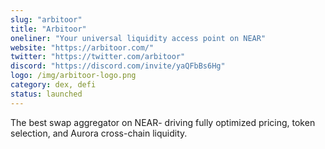 ```yaml
---
slug: "arbitoor"
title: "Arbitoor"
oneliner: "Your universal liquidity access point on NEAR"
website: "https://arbitoor.com/"
twitter: "https://twitter.com/arbitoor"
discord: "https://discord.com/invite/yaQFbBs6Hg"
logo: /img/arbitoor-logo.png
category: dex, defi
status: launched
---
```


The best swap aggregator on NEAR- driving fully optimized pricing, token selection, and Aurora cross-chain liquidity.
